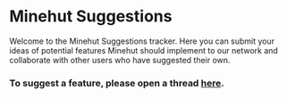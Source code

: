 # Minehut Suggestions

Welcome to the Minehut Suggestions tracker. Here you can submit your ideas of potential features Minehut should implement to our network and collaborate with other users who have suggested their own.

### To suggest a feature, please open a thread [here](https://github.com/minehutmc/suggestions/issues/new).

